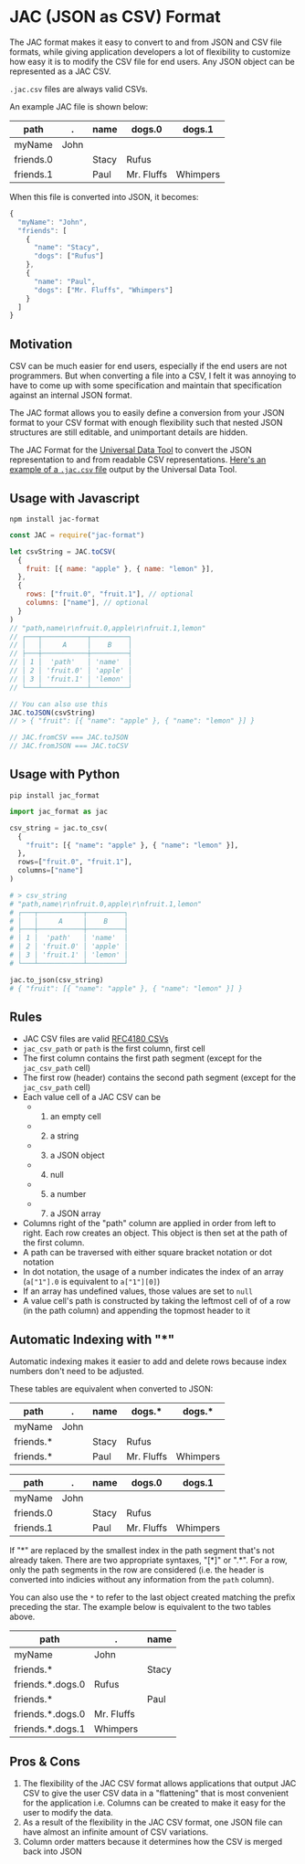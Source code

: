 # JAC (JSON as CSV) Format

The JAC format makes it easy to convert to and from JSON and CSV file formats, while giving application developers a lot of flexibility to customize how easy it is to modify the CSV file for end users. Any JSON object can be represented as a JAC CSV.

`.jac.csv` files are always valid CSVs.

An example JAC file is shown below:

| path      | .    | name  | dogs.0     | dogs.1   |
| --------- | ---- | ----- | ---------- | -------- |
| myName    | John |       |            |          |
| friends.0 |      | Stacy | Rufus      |          |
| friends.1 |      | Paul  | Mr. Fluffs | Whimpers |

When this file is converted into JSON, it becomes:

```javascript
{
  "myName": "John",
  "friends": [
    {
      "name": "Stacy",
      "dogs": ["Rufus"]
    },
    {
      "name": "Paul",
      "dogs": ["Mr. Fluffs", "Whimpers"]
    }
  ]
}
```

## Motivation

CSV can be much easier for end users, especially if the end users are not programmers. But when converting a file into a CSV, I felt it was annoying to have to come up with some specification and maintain that specification against an internal JSON format.

The JAC format allows you to easily define a conversion from your JSON format to your CSV format with enough flexibility such that nested JSON structures are
still editable, and unimportant details are hidden.

The JAC Format for the [Universal Data Tool](https://github.com/UniversalDataTool/universal-data-tool) to convert the JSON representation to and from readable CSV representations. [Here's an example of a `.jac.csv` file](https://github.com/UniversalDataTool/udt-format/blob/master/SAMPLE.udt.csv) output by the Universal Data Tool.

## Usage with Javascript

`npm install jac-format`

```javascript
const JAC = require("jac-format")

let csvString = JAC.toCSV(
  {
    fruit: [{ name: "apple" }, { name: "lemon" }],
  },
  {
    rows: ["fruit.0", "fruit.1"], // optional
    columns: ["name"], // optional
  }
)
// "path,name\r\nfruit.0,apple\r\nfruit.1,lemon"
// ┌───┬───────────┬─────────┐
// │   │     A     │    B    │
// ├───┼───────────┼─────────┤
// │ 1 │  'path'   │ 'name'  │
// │ 2 │ 'fruit.0' │ 'apple' │
// │ 3 │ 'fruit.1' │ 'lemon' │
// └───┴───────────┴─────────┘

// You can also use this
JAC.toJSON(csvString)
// > { "fruit": [{ "name": "apple" }, { "name": "lemon" }] }

// JAC.fromCSV === JAC.toJSON
// JAC.fromJSON === JAC.toCSV
```

## Usage with Python

`pip install jac_format`

```python
import jac_format as jac

csv_string = jac.to_csv(
  {
    "fruit": [{ "name": "apple" }, { "name": "lemon" }],
  },
  rows=["fruit.0", "fruit.1"],
  columns=["name"]
)

# > csv_string
# "path,name\r\nfruit.0,apple\r\nfruit.1,lemon"
# ┌───┬───────────┬─────────┐
# │   │     A     │    B    │
# ├───┼───────────┼─────────┤
# │ 1 │  'path'   │ 'name'  │
# │ 2 │ 'fruit.0' │ 'apple' │
# │ 3 │ 'fruit.1' │ 'lemon' │
# └───┴───────────┴─────────┘

jac.to_json(csv_string)
# { "fruit": [{ "name": "apple" }, { "name": "lemon" }] }
```

## Rules

- JAC CSV files are valid [RFC4180 CSVs](https://tools.ietf.org/html/rfc4180)
- `jac_csv_path` or `path` is the first column, first cell
- The first column contains the first path segment (except for the `jac_csv_path` cell)
- The first row (header) contains the second path segment (except for the `jac_csv_path` cell)
- Each value cell of a JAC CSV can be
  - 1. an empty cell
  - 2. a string
  - 3. a JSON object
  - 4. null
  - 5. a number
  - 7. a JSON array
- Columns right of the "path" column are applied in order from left to right. Each row creates an object. This object is then set at the path of the first column.
- A path can be traversed with either square bracket notation or dot notation
- In dot notation, the usage of a number indicates the index of an array (`a["1"].0` is equivalent to `a["1"][0]`)
- If an array has undefined values, those values are set to `null`
- A value cell's path is constructed by taking the leftmost cell of of a row (in the path column) and appending the topmost header to it

## Automatic Indexing with "\*"

Automatic indexing makes it easier to add and delete rows because index numbers don't need to be adjusted.

These tables are equivalent when converted to JSON:

| path       | .    | name  | dogs.\*    | dogs.\*  |
| ---------- | ---- | ----- | ---------- | -------- |
| myName     | John |       |            |          |
| friends.\* |      | Stacy | Rufus      |          |
| friends.\* |      | Paul  | Mr. Fluffs | Whimpers |

| path      | .    | name  | dogs.0     | dogs.1   |
| --------- | ---- | ----- | ---------- | -------- |
| myName    | John |       |            |          |
| friends.0 |      | Stacy | Rufus      |          |
| friends.1 |      | Paul  | Mr. Fluffs | Whimpers |

If "\*" are replaced by the smallest index in the path segment that's not already taken. There are two appropriate syntaxes, "[\*]" or ".\*". For a row, only the path segments in the row are considered (i.e. the header is converted into indicies without any information from the `path` column).

You can also use the `*` to refer to the last object created matching the prefix preceding the star. The example below is equivalent to the two tables above.

| path              | .          | name  |
| ----------------- | ---------- | ----- |
| myName            | John       |       |
| friends.\*        |            | Stacy |
| friends.\*.dogs.0 | Rufus      |       |
| friends.\*        |            | Paul  |
| friends.\*.dogs.0 | Mr. Fluffs |       |
| friends.\*.dogs.1 | Whimpers   |       |

## Pros & Cons

1. The flexibility of the JAC CSV format allows applications that output JAC CSV to give the user CSV data in a "flattening" that is most convenient for the application i.e. Columns can be created to make it easy for the user to modify the data.
2. As a result of the flexibility in the JAC CSV format, one JSON file can have almost an infinite amount of CSV variations.
3. Column order matters because it determines how the CSV is merged back into JSON
